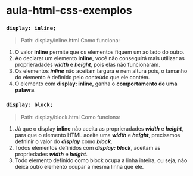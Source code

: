 # aula-html-css-exemplos

### **`display: inline;`**
> Path: display/inline.html
Como funciona:  

1. O valor **inline** permite que os elementos fiquem um ao lado do outro.
2. Ao declarar um elemento **inline**, você não conseguirá mais utilizar as proprieradades _**width**_ e _**height**_, pois elas não funcionaram.
3. Os elementos _**inline**_ não aceitam largura e nem altura pois, o tamanho do elemento é definido pelo conteúdo que ele contém.
4. O elemento com **display: inline**, ganha o **comportamento de uma palavra**.

### **`display: block;`**
> Path: display/block.html
Como funciona:  

1. Já que o display **inline** não aceita as proprieradades _**width**_ e _**height**_, para que o elemento HTML aceite uma  _**width**_ e _**height**_, precisamos defninir o valor do _**display**_ como _**block**_.
2. Todos elementos definidos com _**display: block**_, aceitam as propriedades  _**width**_ e _**height**_.
3. Todo elemento definido como block ocupa a linha inteira, ou seja, não deixa outro elemento ocupar a mesma linha que ele.